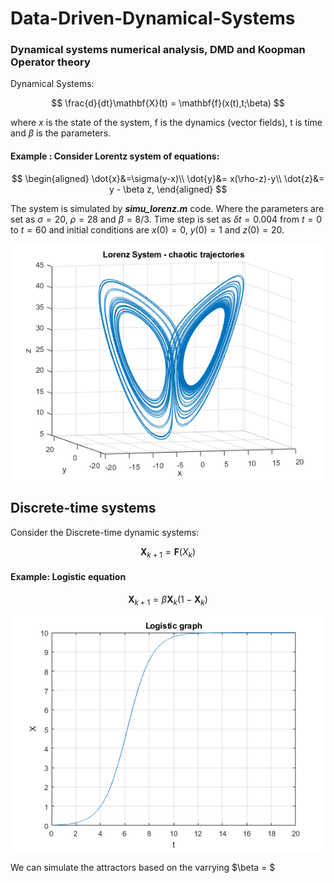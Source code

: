 # Data-Driven-Dynamical-Systems
### Dynamical systems numerical analysis, DMD and Koopman Operator theory

Dynamical Systems:


$$
\frac{d}{dt}\mathbf{X}(t) = \mathbf{f}(x(t),t;\beta)
$$

where $x$ is the state of the system, f is the dynamics (vector fields), t is time and $\beta$ is the parameters.

#### Example : Consider Lorentz system of equations:


$$
\begin{aligned}
\dot{x}&=\sigma(y-x)\\
\dot{y}&= x(\rho-z)-y\\
\dot{z}&= y - \beta z,
\end{aligned}
$$

The system is simulated by ***simu_lorenz.m*** code. Where the parameters are set as $\sigma = 20$, $\rho = 28$ and $\beta =  8/3$. Time step is set as $\delta t = 0.004$ from $t = 0$ to $t = 60$ and initial conditions are $x(0) = 0$, $y(0) = 1$ and $z(0) = 20$.


![lorenz System](lorenz_system.png)

## Discrete-time systems
Consider the Discrete-time dynamic systems:


$$
\mathbf{X}_{k+1} = \mathbf{F}(X_{k})
$$

#### Example: Logistic equation
$$
\mathbf{X}_{k+1} = \beta \mathbf{X}_{k}(1 - \mathbf{X}_{k})
$$

![logistic](logistic_graph.png)


We can simulate the attractors based on the varrying $\beta = $










